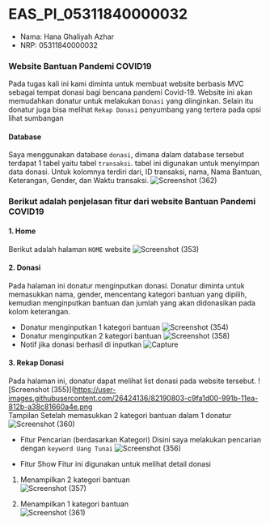 # EAS_PI_05311840000032
- Nama: Hana Ghaliyah Azhar
- NRP: 05311840000032

### Website Bantuan Pandemi COVID19 
Pada tugas kali ini kami diminta untuk membuat website berbasis MVC sebagai tempat donasi bagi bencana pandemi Covid-19. Website ini akan memudahkan donatur untuk melakukan `Donasi` yang diinginkan. Selain itu donatur juga bisa melihat `Rekap Donasi` penyumbang yang tertera pada opsi lihat sumbangan

#### Database
Saya menggunakan database `donasi`, dimana dalam database tersebut terdapat 1 tabel yaitu tabel `transaksi`. tabel ini digunakan untuk menyimpan data donasi. Untuk kolomnya terdiri dari, ID transaksi, nama, Nama Bantuan, Keterangan, Gender, dan Waktu transaksi.
![Screenshot (362)](https://user-images.githubusercontent.com/26424136/82192792-a8e6fb80-991e-11ea-9710-68839cdbc62d.png)

### Berikut adalah penjelasan fitur dari website Bantuan Pandemi COVID19 
#### 1. Home
Berikut adalah halaman `HOME` website 
![Screenshot (353)](https://user-images.githubusercontent.com/26424136/82189209-39224200-9919-11ea-8a74-06f1af3e1830.png)

#### 2. Donasi
Pada halaman ini donatur menginputkan donasi. Donatur diminta untuk memasukkan nama, gender, mencentang kategori bantuan yang dipilih, kemudian menginputkan bantuan dan jumlah yang akan didonasikan pada kolom keterangan. 
- Donatur menginputkan 1 kategori bantuan
![Screenshot (354)](https://user-images.githubusercontent.com/26424136/82189216-3b849c00-9919-11ea-93a5-edeb870e3591.png)
- Donatur menginputkan 2 kategori bantuan
![Screenshot (358)](https://user-images.githubusercontent.com/26424136/82191606-f7939600-991c-11ea-9541-5861152543cd.png)
- Notif jika donasi berhasil di inputkan
![Capture](https://user-images.githubusercontent.com/26424136/82191598-f6626900-991c-11ea-9c1b-fcd27434ba1f.PNG)

#### 3. Rekap Donasi 
Pada halaman ini, donatur dapat melihat list donasi pada website tersebut.
![Screenshot (355)](https://user-images.githubusercontent.com/26424136/82190803-c9fa1d00-991b-11ea-812b-a38c81660a4e.png <br />
Tampilan Setelah memasukkan 2 kategori bantuan dalam 1 donatur <br />
![Screenshot (360)](https://user-images.githubusercontent.com/26424136/82191616-f95d5980-991c-11ea-9ffd-165e409f4cfe.png)

- Fitur Pencarian (berdasarkan Kategori)
Disini saya melakukan pencarian dengan `keyword Uang Tunai`
![Screenshot (356)](https://user-images.githubusercontent.com/26424136/82190814-ccf50d80-991b-11ea-851d-cc1988ef2ad3.png)

- Fitur Show
Fitur ini digunakan untuk melihat detail donasi
1. Menampilkan 2 kategori bantuan <br />
![Screenshot (357)](https://user-images.githubusercontent.com/26424136/82190818-ce263a80-991b-11ea-852b-14fff9025f37.png) <br />

2. Menampilkan 1 kategori bantuan <br />
![Screenshot (361)](https://user-images.githubusercontent.com/26424136/82191622-fb271d00-991c-11ea-8495-ad8cf67d0ef4.png)

